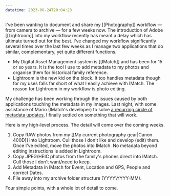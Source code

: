 ```yaml
---
datetime: 2023-08-24T20:04:23
---
```

I've been wanting to document and share my [[Photography]] workflow — from camera to archive — for a few weeks now. The introduction of Adobe [[Lightroom]] into my workflow recently has meant a delay which has ultimate turned out for the best. I've changed my workflow significantly several times over the last few weeks as I manage two applications that do similar, complementary, yet quite different functions.

- My Digital Asset Management system is [[IMatch]] and has been for 15 or so years. It is the tool I use to add metadata to my photos and organise them for historical family reference.
- Lightroom is the new kid on the block. It too handles metadata though for my uses falls far short of what I easily achieve with IMatch. The reason for Lightroom in my workflow is photo editing.

My challenge has been working through the issues caused by both applications touching the metadata in my images. Last night, with some assistance of Mario (IMatch's developer) to solve [a recurring circle of metadata updates](https://www.photools.com/community/index.php/topic,13547.0.html), I finally settled on something that will work.

Here is my high-level process. The detail will come over the coming weeks.

1. Copy RAW photos from my [[My current photography gear|Canon 400D]] into Lightroom. Cull those I don't like and develop (edit) them. Once I've edited, move the photos into IMatch. No metadata beyond editing instructions is added in Lightroom.
2. Copy JPEG/HEIC photos from the family's phones direct into IMatch. Cull those I don't want/need to keep.
3. Add Metadata in IMatch for Event, Location and GPS, People and correct Dates.
4. File away into my archive folder structure (YYYY\YYYY-MM).

Four simple points, with a whole lot of detail to come.
